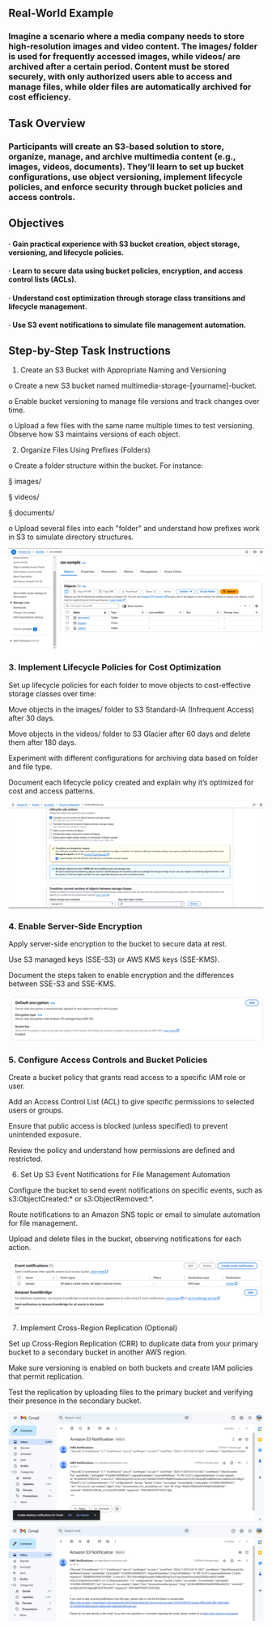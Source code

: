 ## Real-World Example

### Imagine a scenario where a media company needs to store high-resolution images and video content. The images/ folder is used for frequently accessed images, while videos/ are archived after a certain period. Content must be stored securely, with only authorized users able to access and manage files, while older files are automatically archived for cost efficiency.

## Task Overview

### Participants will create an S3-based solution to store, organize, manage, and archive multimedia content (e.g., images, videos, documents). They’ll learn to set up bucket configurations, use object versioning, implement lifecycle policies, and enforce security through bucket policies and access controls.

## Objectives

#### · Gain practical experience with S3 bucket creation, object storage, versioning, and lifecycle policies.

#### · Learn to secure data using bucket policies, encryption, and access control lists (ACLs).

#### · Understand cost optimization through storage class transitions and lifecycle management.

#### · Use S3 event notifications to simulate file management automation.

## Step-by-Step Task Instructions

1. Create an S3 Bucket with Appropriate Naming and Versioning

o Create a new S3 bucket named multimedia-storage-[yourname]-bucket.

o Enable bucket versioning to manage file versions and track changes over time.

o Upload a few files with the same name multiple times to test versioning. Observe how S3 maintains versions of each object.

2. Organize Files Using Prefixes (Folders)

o Create a folder structure within the bucket. For instance:

§ images/

§ videos/

§ documents/

o Upload several files into each "folder" and understand how prefixes work in S3 to simulate directory structures.

![preview](./images/s3-1.png)

### 3. Implement Lifecycle Policies for Cost Optimization

 Set up lifecycle policies for each folder to move objects to cost-effective storage classes over time:

 Move objects in the images/ folder to S3 Standard-IA (Infrequent Access) after 30 days.

 Move objects in the videos/ folder to S3 Glacier after 60 days and delete them after 180 days.

 Experiment with different configurations for archiving data based on folder and file type.

 Document each lifecycle policy created and explain why it’s optimized for cost and access patterns.

![preview](./images/s3-2.png)

### 4. Enable Server-Side Encryption

 Apply server-side encryption to the bucket to secure data at rest.

 Use S3 managed keys (SSE-S3) or AWS KMS keys (SSE-KMS).

 Document the steps taken to enable encryption and the differences between SSE-S3 and SSE-KMS.

![preview](./images/s3-3.png)

### 5. Configure Access Controls and Bucket Policies

 Create a bucket policy that grants read access to a specific IAM role or user.

 Add an Access Control List (ACL) to give specific permissions to selected users or groups.

 Ensure that public access is blocked (unless specified) to prevent unintended exposure.

 Review the policy and understand how permissions are defined and restricted.

6. Set Up S3 Event Notifications for File Management Automation

 Configure the bucket to send event notifications on specific events, such as s3:ObjectCreated:* or s3:ObjectRemoved:*.

 Route notifications to an Amazon SNS topic or email to simulate automation for file management.

 Upload and delete files in the bucket, observing notifications for each action.

![preview](./images/s3-4.png)

7. Implement Cross-Region Replication (Optional)

 Set up Cross-Region Replication (CRR) to duplicate data from your primary bucket to a secondary bucket in another AWS region.

 Make sure versioning is enabled on both buckets and create IAM policies that permit replication.

 Test the replication by uploading files to the primary bucket and verifying their presence in the secondary bucket.

 ![preview](./images/s3-um.png)
 ![preview](./images/s3-dm.png)